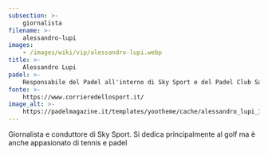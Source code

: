 ```yaml
---
subsection: >-
    giornalista
filename: >-
    alessandro-lupi
images:
    - /images/wiki/vip/alessandro-lupi.webp
title: >-
    Alessandro Lupi
padel: >-
    Responsabile del Padel all'interno di Sky Sport e del Padel Club Sabaudia è un grandissimo appassionato e un ottimo giocatore. Ha affermato di averci iniziato a giocare girando per circoli romani, da lì non ha più smesso. Segue attivamente i tornei del World Padel Tour che, da qualche tappa, vengono trasmessi anche su Sky Sport.
fonte: >-
    https://www.corrieredellosport.it/
image_alt: >-
    https://padelmagazine.it/templates/yootheme/cache/alessandro_lupi_1-7ffb453a.jpeg
---
```

Giornalista e conduttore di Sky Sport. Si dedica principalmente al golf ma è anche appasionato di tennis e padel